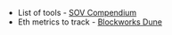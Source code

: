 - List of tools - [SOV Compendium](https://sovs.notion.site/sovs/Sov-s-Compendium-41f097d28dae4d09801f10cde1b2d03b)
- Eth metrics to track - [Blockworks Dune](https://dune.com/blockworks_research/eth)


